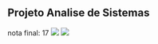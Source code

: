 ## Projeto Analise de Sistemas 
nota final: 17
![](assets/images/Foot+.png)
![](assets/images/Foot+_.png)
